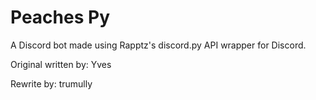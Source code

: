 # Peaches Py

A Discord bot made using Rapptz's discord.py API wrapper for Discord.

Original written by: Yves

Rewrite by: trumully